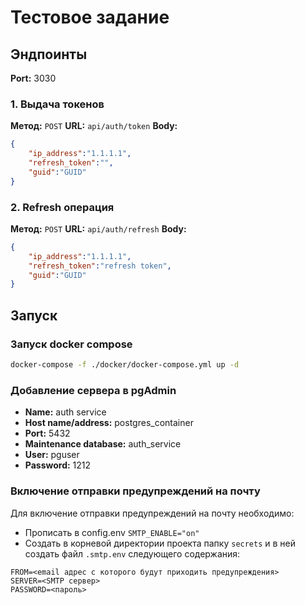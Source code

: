 # Тестовое задание

## Эндпоинты

**Port:** 3030

### 1. Выдача токенов

**Метод:** `POST`
**URL:** `api/auth/token`
**Body:**
```json
{
    "ip_address":"1.1.1.1",
    "refresh_token":"",
    "guid":"GUID"
}
```

### 2. Refresh операция

**Метод:** `POST`
**URL:** `api/auth/refresh`
**Body:**
```json
{
    "ip_address":"1.1.1.1",
    "refresh_token":"refresh token",
    "guid":"GUID"
}
```

## Запуск

### Запуск docker compose

```bash
docker-compose -f ./docker/docker-compose.yml up -d
```

### Добавление сервера в pgAdmin

* **Name:** auth service 
* **Host name/address:** postgres_container
* **Port:** 5432
* **Maintenance database:** auth_service 
* **User:** pguser 
* **Password:** 1212

### Включение отправки предупреждений на почту

Для включение отправки предупреждений на почту необходимо:

* Прописать в config.env `SMTP_ENABLE="on"`
* Создать в корневой директории проекта папку `secrets` и в ней создать файл `.smtp.env` следующего содержания:
```
FROM=<email адрес с которого будут приходить предупреждения>
SERVER=<SMTP сервер>
PASSWORD=<пароль>
```